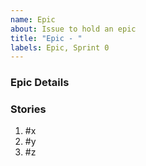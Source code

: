 ```yaml
---
name: Epic
about: Issue to hold an epic
title: "Epic - "
labels: Epic, Sprint 0
---
```


<!---
Instructions:
- Fill out the description
- Add a list of all of the relevant issues to the epic
-->

### Epic Details
<!-- Describe the epic at a high level -->

### Stories
1. #x
2. #y
3. #z